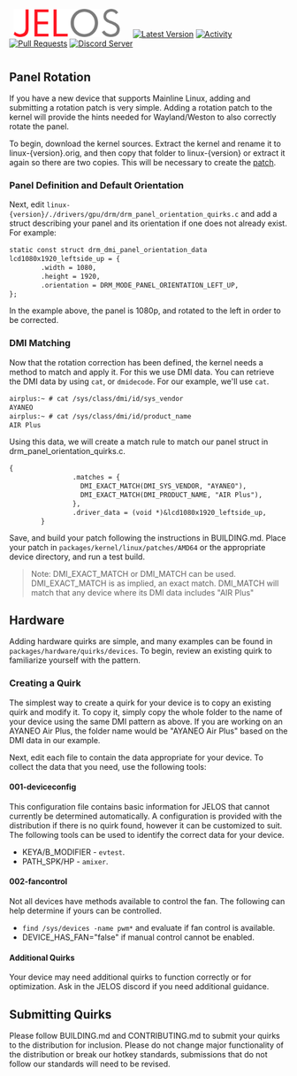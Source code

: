 &nbsp;&nbsp;<img src="https://raw.githubusercontent.com/JustEnoughLinuxOS/distribution/dev/distributions/JELOS/logos/jelos-logo.png" width=192>&nbsp;&nbsp;&nbsp;&nbsp;&nbsp;&nbsp;[![Latest Version](https://img.shields.io/github/release/JustEnoughLinuxOS/distribution.svg?color=5998FF&label=latest%20version&style=flat-square)](https://github.com/JustEnoughLinuxOS/distribution/releases/latest) [![Activity](https://img.shields.io/github/commit-activity/m/JustEnoughLinuxOS/distribution?color=5998FF&style=flat-square)](https://github.com/JustEnoughLinuxOS/distribution/commits) [![Pull Requests](https://img.shields.io/github/issues-pr-closed/JustEnoughLinuxOS/distribution?color=5998FF&style=flat-square)](https://github.com/JustEnoughLinuxOS/distribution/pulls) [![Discord Server](https://img.shields.io/discord/948029830325235753?color=5998FF&label=chat&style=flat-square)](https://discord.gg/seTxckZjJy)
#

## Panel Rotation
If you have a new device that supports Mainline Linux, adding and submitting a rotation patch is very simple.  Adding a rotation patch to the kernel will provide the hints needed for Wayland/Weston to also correctly rotate the panel.

To begin, download the kernel sources.  Extract the kernel and rename it to linux-{version}.orig, and then copy that folder to linux-{version} or extract it again so there are two copies.  This will be necessary to create the [patch](https://github.com/JustEnoughLinuxOS/distribution/blob/main/BUILDING.md#creating-a-patch-for-a-package).

### Panel Definition and Default Orientation
Next, edit `linux-{version}/./drivers/gpu/drm/drm_panel_orientation_quirks.c` and add a struct describing your panel and its orientation if one does not already exist.  For example:

```
static const struct drm_dmi_panel_orientation_data lcd1080x1920_leftside_up = {
        .width = 1080,
        .height = 1920,
        .orientation = DRM_MODE_PANEL_ORIENTATION_LEFT_UP,
};
```

In the example above, the panel is 1080p, and rotated to the left in order to be corrected.

### DMI Matching
Now that the rotation correction has been defined, the kernel needs a method to match and apply it.  For this we use DMI data.  You can retrieve the DMI data by using `cat`, or `dmidecode`.  For our example, we'll use `cat`.

```
airplus:~ # cat /sys/class/dmi/id/sys_vendor
AYANEO
airplus:~ # cat /sys/class/dmi/id/product_name
AIR Plus
```

Using this data, we will create a match rule to match our panel struct in drm_panel_orientation_quirks.c.

```
{
                .matches = {
                  DMI_EXACT_MATCH(DMI_SYS_VENDOR, "AYANEO"),
                  DMI_EXACT_MATCH(DMI_PRODUCT_NAME, "AIR Plus"),
                },
                .driver_data = (void *)&lcd1080x1920_leftside_up,
        }
```

Save, and build your patch following the instructions in BUILDING.md.  Place your patch in `packages/kernel/linux/patches/AMD64` or the appropriate device directory, and run a test build.

> Note: DMI_EXACT_MATCH or DMI_MATCH can be used.  DMI_EXACT_MATCH is as implied, an exact match.  DMI_MATCH will match that any device where its DMI data includes "AIR Plus"

## Hardware
Adding hardware quirks are simple, and many examples can be found in `packages/hardware/quirks/devices`.  To begin, review an existing quirk to familiarize yourself with the pattern.

### Creating a Quirk
The simplest way to create a quirk for your device is to copy an existing quirk and modify it.  To copy it, simply copy the whole folder to the name of your device using the same DMI pattern as above.  If you are working on an AYANEO Air Plus, the folder name would be "AYANEO Air Plus" based on the DMI data in our example.

Next, edit each file to contain the data appropriate for your device.  To collect the data that you need, use the following tools:

#### 001-deviceconfig
This configuration file contains basic information for JELOS that cannot currently be determined automatically.  A configuration is provided with the distribution if there is no quirk found, however it can be customized to suit.  The following tools can be used to identify the correct data for your device.
* KEYA/B_MODIFIER - `evtest`.
* PATH_SPK/HP - `amixer`.

#### 002-fancontrol
Not all devices have methods available to control the fan.  The following can help determine if yours can be controlled.
* `find /sys/devices -name pwm*` and evaluate if fan control is available.
* DEVICE_HAS_FAN="false" if manual control cannot be enabled.

#### Additional Quirks
Your device may need additional quirks to function correctly or for optimization. Ask in the JELOS discord if you need additional guidance.

## Submitting Quirks
Please follow BUILDING.md and CONTRIBUTING.md to submit your quirks to the distribution for inclusion.  Please do not change major functionality of the distribution or break our hotkey standards, submissions that do not follow our standards will need to be revised.
